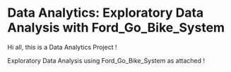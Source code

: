 # Data Analytics: Exploratory Data Analysis with Ford_Go_Bike_System

Hi all, this is a Data Analytics Project ! 

Exploratory Data Analysis using Ford_Go_Bike_System as attached !


